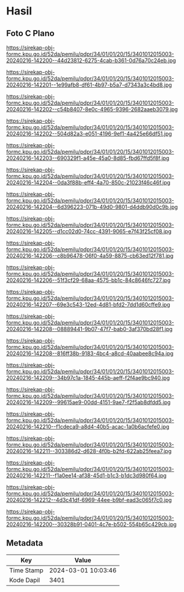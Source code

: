 # Hasil

## Foto C Plano

https://sirekap-obj-formc.kpu.go.id/52da/pemilu/pdpr/34/01/01/20/15/3401012015003-20240216-142200--44d23812-6275-4cab-b361-0d76a70c24eb.jpg

https://sirekap-obj-formc.kpu.go.id/52da/pemilu/pdpr/34/01/01/20/15/3401012015003-20240216-142201--1e99afb8-df61-4b97-b5a7-d7343a3c4bd8.jpg

https://sirekap-obj-formc.kpu.go.id/52da/pemilu/pdpr/34/01/01/20/15/3401012015003-20240216-142202--c54b8407-8e0c-4965-9396-2682aaeb3079.jpg

https://sirekap-obj-formc.kpu.go.id/52da/pemilu/pdpr/34/01/01/20/15/3401012015003-20240216-142202--504d82a3-e051-4196-9ef1-4a425e66df51.jpg

https://sirekap-obj-formc.kpu.go.id/52da/pemilu/pdpr/34/01/01/20/15/3401012015003-20240216-142203--690329f1-a45e-45a0-8d85-fbd67ffd5f8f.jpg

https://sirekap-obj-formc.kpu.go.id/52da/pemilu/pdpr/34/01/01/20/15/3401012015003-20240216-142204--0da3f88b-eff4-4a70-850c-21023f46c46f.jpg

https://sirekap-obj-formc.kpu.go.id/52da/pemilu/pdpr/34/01/01/20/15/3401012015003-20240216-142204--6d396223-071b-49d0-9801-d4ddb90d0c9b.jpg

https://sirekap-obj-formc.kpu.go.id/52da/pemilu/pdpr/34/01/01/20/15/3401012015003-20240216-142205--d1cc02d0-74cc-4391-9065-e7f43f25cf08.jpg

https://sirekap-obj-formc.kpu.go.id/52da/pemilu/pdpr/34/01/01/20/15/3401012015003-20240216-142206--c8b96478-06f0-4a59-8875-cb63ed12f781.jpg

https://sirekap-obj-formc.kpu.go.id/52da/pemilu/pdpr/34/01/01/20/15/3401012015003-20240216-142206--51f3cf29-68aa-4575-bb1c-84c8646fc727.jpg

https://sirekap-obj-formc.kpu.go.id/52da/pemilu/pdpr/34/01/01/20/15/3401012015003-20240216-142207--69e3c543-12ed-4d81-bfd2-7dd1d60cffe9.jpg

https://sirekap-obj-formc.kpu.go.id/52da/pemilu/pdpr/34/01/01/20/15/3401012015003-20240216-142208--08889441-9b07-47f7-bab0-3af370bd28f1.jpg

https://sirekap-obj-formc.kpu.go.id/52da/pemilu/pdpr/34/01/01/20/15/3401012015003-20240216-142208--816ff38b-9183-4bc4-a8cd-40aabee8c94a.jpg

https://sirekap-obj-formc.kpu.go.id/52da/pemilu/pdpr/34/01/01/20/15/3401012015003-20240216-142209--34b97c1a-1845-445b-aeff-f2f4ae9bc940.jpg

https://sirekap-obj-formc.kpu.go.id/52da/pemilu/pdpr/34/01/01/20/15/3401012015003-20240216-142209--99615ae9-00dd-4151-9ae7-f2f5ab8dfdd5.jpg

https://sirekap-obj-formc.kpu.go.id/52da/pemilu/pdpr/34/01/01/20/15/3401012015003-20240216-142210--f1cdeca9-a8d4-40b5-acac-1a0b6acfefe0.jpg

https://sirekap-obj-formc.kpu.go.id/52da/pemilu/pdpr/34/01/01/20/15/3401012015003-20240216-142211--303386d2-d628-4f0b-b2fd-622ab25feea7.jpg

https://sirekap-obj-formc.kpu.go.id/52da/pemilu/pdpr/34/01/01/20/15/3401012015003-20240216-142211--f1a0ee14-af38-45d1-b1c3-b1dc3d980f64.jpg

https://sirekap-obj-formc.kpu.go.id/52da/pemilu/pdpr/34/01/01/20/15/3401012015003-20240216-142212--4d3c41df-6969-44ee-b9bf-ead3c065f7c0.jpg

https://sirekap-obj-formc.kpu.go.id/52da/pemilu/pdpr/34/01/01/20/15/3401012015003-20240216-142200--30328b91-0401-4c7e-b502-554b65c429cb.jpg


## Metadata

| Key        | Value               |
| ---------- | ------------------- |
| Time Stamp | 2024-03-01 10:03:46 |
| Kode Dapil | 3401                |



